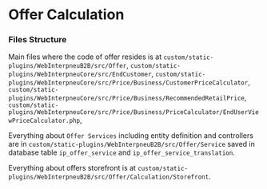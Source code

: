 # Offer Calculation

### Files Structure

Main files where the code of offer resides is at `custom/static-plugins/WebInterpneuB2B/src/Offer`, `custom/static-plugins/WebInterpneuCore/src/EndCustomer`, `custom/static-plugins/WebInterpneuCore/src/Price/Business/CustomerPriceCalculator`, `custom/static-plugins/WebInterpneuCore/src/Price/Business/RecommendedRetailPrice`, `custom/static-plugins/WebInterpneuCore/src/Price/Business/PriceCalculator/EndUserViewPriceCalculator.php`,

Everything about `Offer Services` including entity definition and controllers are in `custom/static-plugins/WebInterpneuB2B/src/Offer/Service` saved in database table `ip_offer_service` and `ip_offer_service_translation`.

Everything about offers storefront is at `custom/static-plugins/WebInterpneuB2B/src/Offer/Calculation/Storefront`.

